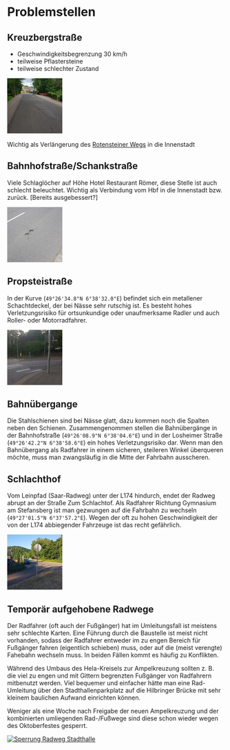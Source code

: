 # Problemstellen

## Kreuzbergstraße
- Geschwindigkeitsbegrenzung 30 km/h
- teilweise Pflastersteine
- teilweise schlechter Zustand

<a href="media/mzg-fabrikstr.jpg"><img alt="Kreuzbergstraße Oberfläche" src="media/thumb-mzg-fabrikstr.jpg"/></a>

Wichtig als Verlängerung des [Rotensteiner Wegs](radweg_mzg-bd-rotenstein.md) in die Innenstadt

## Bahnhofstraße/Schankstraße
Viele Schlaglöcher auf Höhe Hotel Restaurant Römer, diese Stelle ist auch schlecht beleuchtet.
Wichtig als Verbindung vom Hbf in die Innenstadt bzw. zurück.
[Bereits ausgebessert?]

<a href="media/mzg-schankstr.jpg"><img alt="Bohrlöcher Schankstraße" src="media/thumb-mzg-schankstr.jpg"/></a>

## Propsteistraße
In der Kurve (`49°26'34.8"N 6°38'32.0"E`) befindet sich ein metallener Schachtdeckel, der bei Nässe sehr rutschig ist.
Es besteht hohes Verletzungsrisiko für ortsunkundige oder unaufmerksame Radler und auch Roller- oder Motorradfahrer.

<a href="media/20200917_193944.jpg"><img alt="Schachtdeckel Propsteistraße" src="media/thumb-20200917_193944.jpg"/></a>

## Bahnübergange
Die Stahlschienen sind bei Nässe glatt, dazu kommen noch die Spalten neben den Schienen.
Zusammengenommen stellen die Bahnübergänge in der Bahnhofstraße (`49°26'08.9"N 6°38'04.6"E`) und in der Losheimer Straße (`49°26'42.2"N 6°38'58.6"E`) ein hohes Verletzungsrisiko dar.
Wenn man den Bahnübergang als Radfahrer in einem sicheren, steileren Winkel überqueren möchte, muss man zwangsläufig in die Mitte der Fahrbahn ausscheren.

## Schlachthof
Vom Leinpfad (Saar-Radweg) unter der L174 hindurch, endet der Radweg abrupt an der Straße Zum Schlachtof.
Als Radfahrer Richtung Gymnasium am Stefansberg ist man gezwungen auf die Fahrbahn zu wechseln (`49°27'01.5"N 6°37'57.2"E`).
Wegen der oft zu hohen Geschwindigkeit der von der L174 abbiegender Fahrzeuge ist das recht gefährlich.

<a href="media/mzg-schlachthof.jpg"><img alt="Ende Radweg Schlachthof" src="media/thumb-mzg-schlachthof.jpg"/></a>

## Temporär aufgehobene Radwege

Der Radfahrer (oft auch der Fußgänger) hat im Umleitungsfall ist meistens sehr schlechte Karten.
Eine Führung durch die Baustelle ist meist nicht vorhanden, sodass der Radfahrer entweder im zu engen Bereich für Fußgänger fahren (eigentlich schieben) muss, oder auf die (meist verengte) Fahebahn wechseln muss.
In beiden Fällen kommt es häufig zu Konflikten.

Während des Umbaus des Hela-Kreisels zur Ampelkreuzung sollten z. B. die viel zu engen und mit Gittern begrenzten Fußgänger von Radfahrern mitbenutzt werden.
Viel bequemer und einfacher hätte man eine Rad-Umleitung über den Stadthallenparkplatz auf die Hilbringer Brücke mit sehr kleinem baulichen Aufwand einrichten können.

Weniger als eine Woche nach Freigabe der neuen Ampelkreuzung und der kombinierten umliegenden Rad-/Fußwege sind diese schon wieder wegen des Oktoberfestes gesperrt.

<a href="media/20200919_094556.jpg"><img alt="Sperrung Radweg Stadthalle" src="media/thumb-20200919_094556.jpg"/></a>

